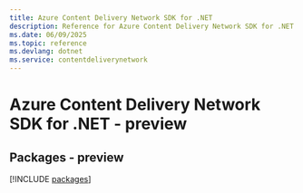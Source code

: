 ```yaml
---
title: Azure Content Delivery Network SDK for .NET
description: Reference for Azure Content Delivery Network SDK for .NET
ms.date: 06/09/2025
ms.topic: reference
ms.devlang: dotnet
ms.service: contentdeliverynetwork
---
```

# Azure Content Delivery Network SDK for .NET - preview
## Packages - preview
[!INCLUDE [packages](content-delivery-network-index.md)]
